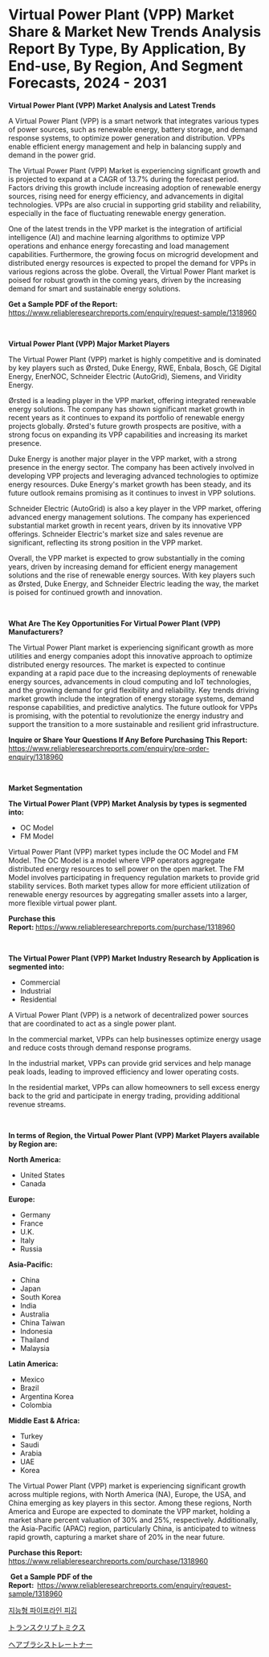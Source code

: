 <p><h1>Virtual Power Plant (VPP) Market Share & Market New Trends Analysis Report By Type, By Application, By End-use, By Region, And Segment Forecasts, 2024 - 2031</h1></p><p><strong>Virtual Power Plant (VPP) Market Analysis and Latest Trends</strong></p>
<p><p>A Virtual Power Plant (VPP) is a smart network that integrates various types of power sources, such as renewable energy, battery storage, and demand response systems, to optimize power generation and distribution. VPPs enable efficient energy management and help in balancing supply and demand in the power grid.</p><p>The Virtual Power Plant (VPP) Market is experiencing significant growth and is projected to expand at a CAGR of 13.7% during the forecast period. Factors driving this growth include increasing adoption of renewable energy sources, rising need for energy efficiency, and advancements in digital technologies. VPPs are also crucial in supporting grid stability and reliability, especially in the face of fluctuating renewable energy generation.</p><p>One of the latest trends in the VPP market is the integration of artificial intelligence (AI) and machine learning algorithms to optimize VPP operations and enhance energy forecasting and load management capabilities. Furthermore, the growing focus on microgrid development and distributed energy resources is expected to propel the demand for VPPs in various regions across the globe. Overall, the Virtual Power Plant market is poised for robust growth in the coming years, driven by the increasing demand for smart and sustainable energy solutions.</p></p>
<p><strong>Get a Sample PDF of the Report:&nbsp;</strong> <a href="https://www.reliableresearchreports.com/enquiry/request-sample/1318960">https://www.reliableresearchreports.com/enquiry/request-sample/1318960</a></p>
<p>&nbsp;</p>
<p><strong>Virtual Power Plant (VPP) Major Market Players</strong></p>
<p><p>The Virtual Power Plant (VPP) market is highly competitive and is dominated by key players such as Ørsted, Duke Energy, RWE, Enbala, Bosch, GE Digital Energy, EnerNOC, Schneider Electric (AutoGrid), Siemens, and Viridity Energy.</p><p>Ørsted is a leading player in the VPP market, offering integrated renewable energy solutions. The company has shown significant market growth in recent years as it continues to expand its portfolio of renewable energy projects globally. Ørsted's future growth prospects are positive, with a strong focus on expanding its VPP capabilities and increasing its market presence.</p><p>Duke Energy is another major player in the VPP market, with a strong presence in the energy sector. The company has been actively involved in developing VPP projects and leveraging advanced technologies to optimize energy resources. Duke Energy's market growth has been steady, and its future outlook remains promising as it continues to invest in VPP solutions.</p><p>Schneider Electric (AutoGrid) is also a key player in the VPP market, offering advanced energy management solutions. The company has experienced substantial market growth in recent years, driven by its innovative VPP offerings. Schneider Electric's market size and sales revenue are significant, reflecting its strong position in the VPP market.</p><p>Overall, the VPP market is expected to grow substantially in the coming years, driven by increasing demand for efficient energy management solutions and the rise of renewable energy sources. With key players such as Ørsted, Duke Energy, and Schneider Electric leading the way, the market is poised for continued growth and innovation.</p></p>
<p>&nbsp;</p>
<p><strong>What Are The Key Opportunities For Virtual Power Plant (VPP) Manufacturers?</strong></p>
<p><p>The Virtual Power Plant market is experiencing significant growth as more utilities and energy companies adopt this innovative approach to optimize distributed energy resources. The market is expected to continue expanding at a rapid pace due to the increasing deployments of renewable energy sources, advancements in cloud computing and IoT technologies, and the growing demand for grid flexibility and reliability. Key trends driving market growth include the integration of energy storage systems, demand response capabilities, and predictive analytics. The future outlook for VPPs is promising, with the potential to revolutionize the energy industry and support the transition to a more sustainable and resilient grid infrastructure.</p></p>
<p><strong>Inquire or Share Your Questions If Any Before Purchasing This Report:</strong> <a href="https://www.reliableresearchreports.com/enquiry/pre-order-enquiry/1318960">https://www.reliableresearchreports.com/enquiry/pre-order-enquiry/1318960</a></p>
<p>&nbsp;</p>
<p><strong>Market Segmentation</strong></p>
<p><strong>The Virtual Power Plant (VPP) Market Analysis by types is segmented into:</strong></p>
<p><ul><li>OC Model</li><li>FM Model</li></ul></p>
<p><p>Virtual Power Plant (VPP) market types include the OC Model and FM Model. The OC Model is a model where VPP operators aggregate distributed energy resources to sell power on the open market. The FM Model involves participating in frequency regulation markets to provide grid stability services. Both market types allow for more efficient utilization of renewable energy resources by aggregating smaller assets into a larger, more flexible virtual power plant.</p></p>
<p><strong>Purchase this Report:&nbsp;</strong><a href="https://www.reliableresearchreports.com/purchase/1318960">https://www.reliableresearchreports.com/purchase/1318960</a></p>
<p>&nbsp;</p>
<p><strong>The Virtual Power Plant (VPP) Market Industry Research by Application is segmented into:</strong></p>
<p><ul><li>Commercial</li><li>Industrial</li><li>Residential</li></ul></p>
<p><p>A Virtual Power Plant (VPP) is a network of decentralized power sources that are coordinated to act as a single power plant. </p><p>In the commercial market, VPPs can help businesses optimize energy usage and reduce costs through demand response programs. </p><p>In the industrial market, VPPs can provide grid services and help manage peak loads, leading to improved efficiency and lower operating costs. </p><p>In the residential market, VPPs can allow homeowners to sell excess energy back to the grid and participate in energy trading, providing additional revenue streams.</p></p>
<p>&nbsp;</p>
<p><strong>In terms of Region, the Virtual Power Plant (VPP) Market Players available by Region are:</strong></p>
<p>
    <p> <strong> North America: </strong>
        <ul>
            <li>United States</li>
            <li>Canada</li>
        </ul>
        </p> 
    <p> <strong> Europe: </strong>
        <ul>
            <li>Germany</li>
            <li>France</li>
            <li>U.K.</li>
            <li>Italy</li>
            <li>Russia</li>
        </ul>
        </p> 
    <p> <strong> Asia-Pacific: </strong>
        <ul>
            <li>China</li>
            <li>Japan</li>
            <li>South Korea</li>
            <li>India</li>
            <li>Australia</li>
            <li>China Taiwan</li>
            <li>Indonesia</li>
            <li>Thailand</li>
            <li>Malaysia</li>
        </ul>
        </p> 
    <p> <strong> Latin America: </strong>
        <ul>
            <li>Mexico</li>
            <li>Brazil</li>
            <li>Argentina Korea</li>
            <li>Colombia</li>
        </ul>
        </p> 
    <p> <strong> Middle East & Africa: </strong>
        <ul>
            <li>Turkey</li>
            <li>Saudi</li>
            <li>Arabia</li>
            <li>UAE</li>
            <li>Korea</li>
        </ul>
    </p>
    </p>
<p><p>The Virtual Power Plant (VPP) market is experiencing significant growth across multiple regions, with North America (NA), Europe, the USA, and China emerging as key players in this sector. Among these regions, North America and Europe are expected to dominate the VPP market, holding a market share percent valuation of 30% and 25%, respectively. Additionally, the Asia-Pacific (APAC) region, particularly China, is anticipated to witness rapid growth, capturing a market share of 20% in the near future.</p></p>
<p><strong>Purchase this Report: </strong><a href="https://www.reliableresearchreports.com/purchase/1318960">https://www.reliableresearchreports.com/purchase/1318960</a></p>
<p>&nbsp;<strong>Get a Sample PDF of the Report:&nbsp;&nbsp;</strong><a href="https://www.reliableresearchreports.com/enquiry/request-sample/1318960">https://www.reliableresearchreports.com/enquiry/request-sample/1318960</a></p>
<p><strong></strong></p>
<p><p><a href="https://medium.com/@davionolson1/%EC%A7%80%EB%8A%A5%ED%98%95-%ED%8C%8C%EC%9D%B4%ED%94%84%EB%9D%BC%EC%9D%B8-%ED%94%BC%EA%B9%85-%EC%8B%9C%EC%9E%A5%EC%9D%80-%EC%8B%9C%EC%9E%A5-%EC%A0%90%EC%9C%A0%EC%9C%A8-%ED%81%AC%EA%B8%B0-%EB%B0%8F-2031%EB%85%84%EA%B9%8C%EC%A7%80-%EC%98%88%EC%83%81%EB%90%9C-%EC%98%88%EC%B8%A1%EC%97%90-%EC%B4%88%EC%A0%90%EC%9D%84-%EB%A7%9E%EC%B6%A5%EB%8B%88%EB%8B%A4-f09fd33610d0">지능형 파이프라인 피깅</a></p><p><a href="https://github.com/marbadji/Market-Research-Report-List-1/blob/main/181558117036.md">トランスクリプトミクス</a></p><p><a href="https://github.com/KaydenJohns1964/Market-Research-Report-List-1/blob/main/614367517037.md">ヘアブラシストレートナー</a></p></p>